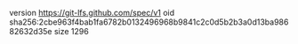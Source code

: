 version https://git-lfs.github.com/spec/v1
oid sha256:2cbe963f4bab1fa6782b0132496968b9841c2c0d5b2b3a0d13ba98682632d35e
size 1296
